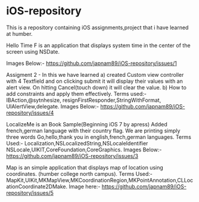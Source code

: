 # iOS-repository
This is a repository containing iOS assignments,project that i have learned at humber.

Hello Time F is an application that displays system time in the center of the screen using NSDate.

Images Below:-
https://github.com/japnam89/iOS-repository/issues/1
 
Assigment 2 - In this we have learned
a) created Custom view controller with 4 Textfield and on clicking submit it will display their values with an alert view.
On hitting Cancel(touch down) it will clear the value.
b) How to add constraints and apply them effectively.
Terms used:- IBAction,@sytnhesize, resignFirstResponder,StringWithFormat,
UIAlertView,delegate.
Images Below:-
https://github.com/japnam89/iOS-repository/issues/4


LocalizeMe is an Book Sample(Beginning iOS 7 by apress)
Added french,german language with their country flag.
We are printing simply three words Go,hello,thank you in english,french,german languages.
Terms Used:- Localization,NSLocalizedString,NSLocaleIdentifier
 NSLocale,UIKIT,CoreFoundation,CoreGraphics.
Images Below:-
https://github.com/japnam89/iOS-repository/issues/3

Map is an simple application that displays map of location using coordinates. (humber college north campus).
Terms Used:- MapKit,UIKit,MKMapView,MKCoordinationRegion,MKPointAnnotation,CLLocationCoordinate2DMake.
Image here:-
https://github.com/japnam89/iOS-repository/issues/5
